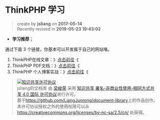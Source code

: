 ThinkPHP 学习
===

> create by **jsliang** on **2017-05-14**  
> Recently revised in **2019-05-23 19:43:02**

* **学习推荐**；

通过下面 3 个链接，你基本可以开发属于自己的网站咯。

1. ThinkPHP在线文章：》[点击前往](https://www.kancloud.cn/manual/thinkphp/1678)《
2. ThinkPHP PDF文档：》[点击前往](./resourse/ThinkPHP3.2.3.pdf)《
3. ThinkPHP 个人博客实战：》[点击前往](https://chuanke.baidu.com/2260700-163798.html)《

> <a rel="license" href="http://creativecommons.org/licenses/by-nc-sa/4.0/"><img alt="知识共享许可协议" style="border-width:0" src="https://i.creativecommons.org/l/by-nc-sa/4.0/88x31.png" /></a><br /><span xmlns:dct="http://purl.org/dc/terms/" property="dct:title">jsliang的文档库</span> 由 <a xmlns:cc="http://creativecommons.org/ns#" href="https://github.com/LiangJunrong/document-library" property="cc:attributionName" rel="cc:attributionURL">梁峻荣</a> 采用 <a rel="license" href="http://creativecommons.org/licenses/by-nc-sa/4.0/">知识共享 署名-非商业性使用-相同方式共享 4.0 国际 许可协议</a>进行许可。<br />基于<a xmlns:dct="http://purl.org/dc/terms/" href="https://github.com/LiangJunrong/document-library" rel="dct:source">https://github.com/LiangJunrong/document-library</a>上的作品创作。<br />本许可协议授权之外的使用权限可以从 <a xmlns:cc="http://creativecommons.org/ns#" href="https://creativecommons.org/licenses/by-nc-sa/2.5/cn/" rel="cc:morePermissions">https://creativecommons.org/licenses/by-nc-sa/2.5/cn/</a> 处获得。